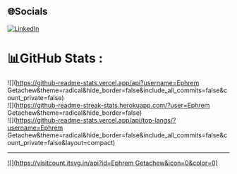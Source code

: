 
## 🌐Socials
[![LinkedIn](https://img.shields.io/badge/LinkedIn-%230077B5.svg?logo=linkedin&logoColor=white)](https://linkedin.com/in/linkedin.com/in/ephrem-getachew-epha-) 
# 📊GitHub Stats :
![](https://github-readme-stats.vercel.app/api?username=Ephrem Getachew&theme=radical&hide_border=false&include_all_commits=false&count_private=false)<br/>
![](https://github-readme-streak-stats.herokuapp.com/?user=Ephrem Getachew&theme=radical&hide_border=false)<br/>
![](https://github-readme-stats.vercel.app/api/top-langs/?username=Ephrem Getachew&theme=radical&hide_border=false&include_all_commits=false&count_private=false&layout=compact)

---
[![](https://visitcount.itsvg.in/api?id=Ephrem Getachew&icon=0&color=0)](https://visitcount.itsvg.in)
